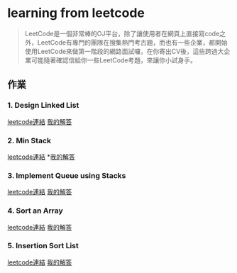 # learning from leetcode 
> LeetCode是一個非常棒的OJ平台，除了讓使用者在網頁上直接寫code之外，LeetCode有專門的團隊在搜集熱門考古題，而也有一些企業，都開始使用LeetCode來做第一階段的網路面試囉，在你寄出CV後，這些跨過大企業可能隨著確認信給你一些LeetCode考題，來讓你小試身手。

## 作業
### 1. Design Linked List 
 [leetcode連結](https://leetcode.com/problems/design-linked-list/)
 [我的解答]()

### 2. Min Stack 
 [leetcode連結](https://leetcode.com/problems/min-stack/)
 *[我的解答](https://github.com/Benny805038/benny/blob/master/leetcode/min%20stack.py)

### 3. Implement Queue using Stacks  
 [leetcode連結](https://leetcode.com/problems/implement-queue-using-stacks/)
 [我的解答]()

### 4. Sort an Array  
 [leetcode連結](https://leetcode.com/problems/sort-an-array/submissions/)
 [我的解答](https://github.com/Benny805038/benny/blob/master/leetcode/sort%20an%20array.py)

### 5. Insertion Sort List 
 [leetcode連結](https://leetcode.com/problems/insertion-sort-list/)
 [我的解答]()


